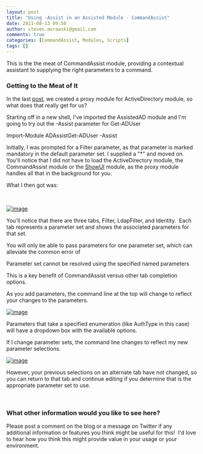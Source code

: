 ```yaml
---
layout: post
title: "Using -Assist in an Assisted Module - CommandAssist"
date: 2011-08-13 09:50
author: steven.murawski@gmail.com
comments: true
categories: [CommandAssist, Modules, Scripts]
tags: []
---
```



This is the the meat of CommandAssist module, providing a contextual assistant to supplying the right parameters to a command.



### Getting to the Meat of It




In the last [post](/blog/2011/08/creating-an-assisted-module-with-commandassist), we created a proxy module for ActiveDirectory module, so what does that really get for us?



Starting off in a new shell, I've imported the AssistedAD module and I'm going to try out the -Assist parameter for Get-ADUser



Import-Module ADAssistGet-ADUser -Assist



Initially, I was prompted for a Filter parameter, as that parameter is marked mandatory in the default parameter set. I supplied a &quot;*&quot; and moved on. You'll notice that I did not have to load the ActiveDirectory module, the CommandAssist module or the <a href="http://showui.codeplex.com/" target="_blank">ShowUI</a> module, as the proxy module handles all that in the background for you.



What I then got was:



&#160;



<a href="http://static.squarespace.com/static/50a13c5be4b039333cb95a3b/50acf4c0e4b0c945709cfb5c/50acf4c2e4b0c945709cfb92/1313229027000/?format=original">![image](http://static.squarespace.com/static/50a13c5be4b039333cb95a3b/50acf4c0e4b0c945709cfb5c/50acf4c2e4b0c945709cfb95/1313229028000/?format=original "image")</a>



You'll notice that there are three tabs, Filter, LdapFilter, and Identity.&#160; Each tab represents a parameter set and shows the associated parameters for that set.&#160; 



You will only be able to pass parameters for one parameter set, which can alleviate the common error of 



>


Parameter set cannot be resolved using the specified named parameters






This is a key benefit of CommandAssist versus other tab completion options.



As you add parameters, the command line at the top will change to reflect your changes to the parameters.



<a href="http://static.squarespace.com/static/50a13c5be4b039333cb95a3b/50acf4c0e4b0c945709cfb5c/50acf4c2e4b0c945709cfb98/1313229029000/?format=original">![image](http://static.squarespace.com/static/50a13c5be4b039333cb95a3b/50acf4c0e4b0c945709cfb5c/50acf4c2e4b0c945709cfb9b/1313229031000/?format=original "image")</a>



Parameters that take a specified enumeration (like AuthType in this case) will have a dropdown box with the available options.



If I change parameter sets, the command line changes to reflect my new parameter selections.



<a href="http://static.squarespace.com/static/50a13c5be4b039333cb95a3b/50acf4c0e4b0c945709cfb5c/50acf4c2e4b0c945709cfb9e/1313229032000/?format=original">![image](http://static.squarespace.com/static/50a13c5be4b039333cb95a3b/50acf4c0e4b0c945709cfb5c/50acf4c2e4b0c945709cfba1/1313229033000/?format=original "image")</a>



However, your previous selections on an alternate tab have not changed, so you can return to that tab and continue editing if you determine that is the appropriate parameter set to use.



&#160;



### What other information would you like to see here?




Please post a comment on the blog or a message on Twitter if any additional information or features you think might be useful for this!&#160; I'd love to hear how you think this might provide value in your usage or your environment.

